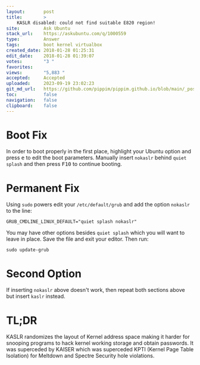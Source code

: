 ```yaml
---
layout:       post
title:        >
    KASLR disabled: could not find suitable E820 region!
site:         Ask Ubuntu
stack_url:    https://askubuntu.com/q/1000559
type:         Answer
tags:         boot kernel virtualbox
created_date: 2018-01-28 01:25:31
edit_date:    2018-01-28 01:39:07
votes:        "3 "
favorites:    
views:        "5,883 "
accepted:     Accepted
uploaded:     2023-09-19 23:02:23
git_md_url:   https://github.com/pippim/pippim.github.io/blob/main/_posts/2018/2018-01-28-KASLR-disabled_-could-not-find-suitable-E820-region!.md
toc:          false
navigation:   false
clipboard:    false
---
```


# Boot Fix

In order to boot properly in the first place, highlight your Ubuntu option and press <kbd>e</kbd> to edit the boot parameters. Manually insert `nokaslr` behind `quiet splash` and then press <kbd>F10</kbd> to continue booting.


# Permanent Fix

Using `sudo` powers edit your `/etc/default/grub` and add the option `nokaslr` to the line:

``` 
GRUB_CMDLINE_LINUX_DEFAULT="quiet splash nokaslr"
```

You may have other options besides `quiet splash` which you will want to leave in place. Save the file and exit your editor. Then run:

``` 
sudo update-grub
```

# Second Option

If inserting `nokaslr` above doesn't work, then repeat both sections above but insert `kaslr` instead.

# TL;DR

KASLR randomizes the layout of Kernel address space making it harder for snooping programs to hack kernel working storage and obtain passwords. It was superceded by KAISER which was superceded KPTI (Kernel Page Table Isolation) for Meltdown and Spectre Security hole violations.
